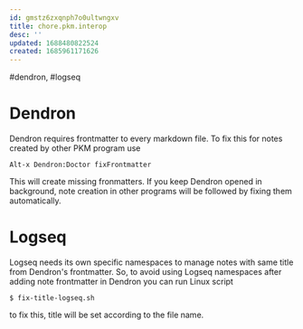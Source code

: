 ```yaml
---
id: gmstz6zxqnph7o0ultwngxv
title: chore.pkm.interop
desc: ''
updated: 1688480822524
created: 1685961171626
---
```

#dendron,  #logseq

# Dendron

Dendron requires frontmatter to every markdown file.  To fix this for
notes created by other PKM program use

    Alt-x Dendron:Doctor fixFrontmatter

This will create missing fronmatters. If you keep Dendron  opened in
background, note creation in other programs will be followed by fixing
them automatically.

# Logseq

Logseq needs its own specific namespaces to manage notes with same
title from Dendron's frontmatter. So, to avoid using Logseq namespaces
after adding note frontmatter in Dendron you can run Linux script 

    $ fix-title-logseq.sh 

to fix this, title will be set according to the file name.
